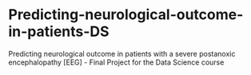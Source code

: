 # Predicting-neurological-outcome-in-patients-DS
Predicting neurological outcome in patients with a severe postanoxic encephalopathy [EEG] - Final Project for the Data Science course
